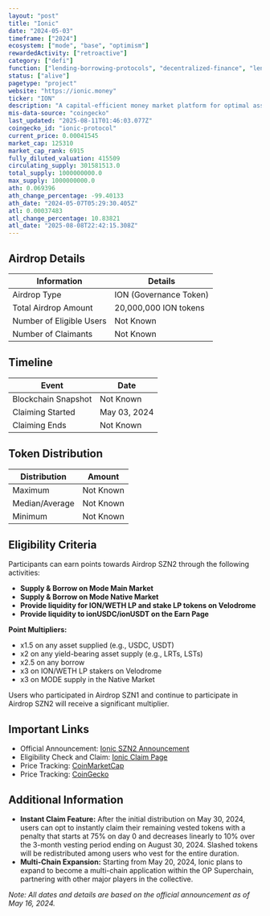 ```yaml
---
layout: "post"
title: "Ionic"
date: "2024-05-03"
timeframe: ["2024"]
ecosystem: ["mode", "base", "optimism"]
rewardedActivity: ["retroactive"]
category: ["defi"]
function: ["lending-borrowing-protocols", "decentralized-finance", "lending"]
status: ["alive"]
pagetype: "project"
website: "https://ionic.money"
ticker: "ION"
description: "A capital-efficient money market platform for optimal asset management on Mode Network."
mis-data-source: "coingecko"
last_updated: "2025-08-11T01:46:03.077Z"
coingecko_id: "ionic-protocol"
current_price: 0.00041545
market_cap: 125310
market_cap_rank: 6915
fully_diluted_valuation: 415509
circulating_supply: 301581513.0
total_supply: 1000000000.0
max_supply: 1000000000.0
ath: 0.069396
ath_change_percentage: -99.40133
ath_date: "2024-05-07T05:29:30.405Z"
atl: 0.00037483
atl_change_percentage: 10.83821
atl_date: "2025-08-08T22:42:15.308Z"
---
```


## Airdrop Details

| Information              | Details                |
| ------------------------ | ---------------------- |
| Airdrop Type             | ION (Governance Token) |
| Total Airdrop Amount     | 20,000,000 ION tokens  |
| Number of Eligible Users | Not Known              |
| Number of Claimants      | Not Known              |

## Timeline

| Event               | Date         |
| ------------------- | ------------ |
| Blockchain Snapshot | Not Known    |
| Claiming Started    | May 03, 2024 |
| Claiming Ends       | Not Known    |

## Token Distribution

| Distribution   | Amount    |
| -------------- | --------- |
| Maximum        | Not Known |
| Median/Average | Not Known |
| Minimum        | Not Known |

## Eligibility Criteria

Participants can earn points towards Airdrop SZN2 through the following activities:

- **Supply & Borrow on Mode Main Market**
- **Supply & Borrow on Mode Native Market**
- **Provide liquidity for ION/WETH LP and stake LP tokens on Velodrome**
- **Provide liquidity to ionUSDC/ionUSDT on the Earn Page**

**Point Multipliers:**

- x1.5 on any asset supplied (e.g., USDC, USDT)
- x2 on any yield-bearing asset supply (e.g., LRTs, LSTs)
- x2.5 on any borrow
- x3 on ION/WETH LP stakers on Velodrome
- x3 on MODE supply in the Native Market

Users who participated in Airdrop SZN1 and continue to participate in Airdrop SZN2 will receive a significant multiplier.

## Important Links

- Official Announcement: [Ionic SZN2 Announcement](https://medium.com/@ionicmoney/ionic-szn2-7439f1f34ead)
- Eligibility Check and Claim: [Ionic Claim Page](https://app.ionic.money/claim)
- Price Tracking: [CoinMarketCap](https://coinmarketcap.com/currencies//ionic-protocol)
- Price Tracking: [CoinGecko](https://www.coingecko.com/en/coins//ionic-protocol)

## Additional Information

- **Instant Claim Feature:** After the initial distribution on May 30, 2024, users can opt to instantly claim their remaining vested tokens with a penalty that starts at 75% on day 0 and decreases linearly to 10% over the 3-month vesting period ending on August 30, 2024. Slashed tokens will be redistributed among users who vest for the entire duration.
- **Multi-Chain Expansion:** Starting from May 20, 2024, Ionic plans to expand to become a multi-chain application within the OP Superchain, partnering with other major players in the collective.

_Note: All dates and details are based on the official announcement as of May 16, 2024._